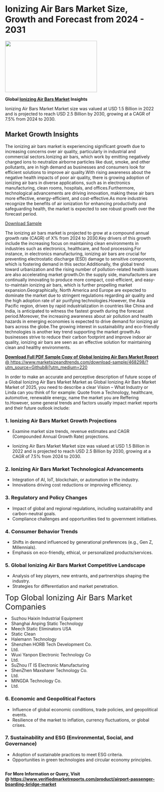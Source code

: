 <H1>Ionizing Air Bars Market Size, Growth and Forecast from 2024 - 2031</H1><img class="aligncenter size-medium wp-image-584254" src="https://thirdeyenews.in/wp-content/uploads/2024/09/Global-Market-Research-300x168.jpeg" alt="" width="300" height="168" /><p><strong>Global&nbsp;<a href="https://www.marketsizeandtrends.com/download-sample/468298/?utm_source=Github8j?utm_medium=220">Ionizing Air Bars Market</a> Insights</strong></p><p>Ionizing Air Bars Market Market size was valued at USD 1.5 Billion in 2022 and is projected to reach USD 2.5 Billion by 2030, growing at a CAGR of 7.5% from 2024 to 2030.</p><p><h2>Market Growth Insights</h2> <p>The ionizing air bars market is experiencing significant growth due to increasing concerns over air quality, particularly in industrial and commercial sectors.Ionizing air bars, which work by emitting negatively charged ions to neutralize airborne particles like dust, smoke, and other pollutants, are in high demand as businesses and consumers look for efficient solutions to improve air quality.With rising awareness about the negative health impacts of poor air quality, there is growing adoption of ionizing air bars in diverse applications, such as in electronics manufacturing, clean rooms, hospitals, and offices.Furthermore, technological advancements are driving innovation, making these air bars more effective, energy-efficient, and cost-effective.As more industries recognize the benefits of air ionization for enhancing productivity and safeguarding health, the market is expected to see robust growth over the forecast period.</p> <p><a href="download-link">Download Sample</a></p> <p>The ionizing air bars market is projected to grow at a compound annual growth rate (CAGR) of X% from 2024 to 2030.Key drivers of this growth include the increasing focus on maintaining clean environments in industries such as electronics, healthcare, and food processing.For instance, in electronics manufacturing, ionizing air bars are crucial for preventing electrostatic discharge (ESD) damage to sensitive components, which is fostering demand in this sector.Additionally, the global trend toward urbanization and the rising number of pollution-related health issues are also accelerating market growth.On the supply side, manufacturers are continually innovating to produce more compact, cost-efficient, and easy-to-maintain ionizing air bars, which is further propelling market expansion.Geographically, North America and Europe are expected to dominate the market due to stringent regulations regarding air quality and the high adoption rate of air purifying technologies.However, the Asia Pacific region, driven by rapid industrialization in countries like China and India, is anticipated to witness the fastest growth during the forecast period.Moreover, the increasing awareness about air pollution and health hazards in emerging economies is expected to drive demand for ionizing air bars across the globe.The growing interest in sustainability and eco-friendly technologies is another key trend supporting the market growth.As businesses strive to reduce their carbon footprint and improve indoor air quality, ionizing air bars are seen as an effective solution for maintaining clean and healthy environments.<p><a href="more-info-link"></p><p><span class=""><strong>Download Full PDF Sample Copy of Global Ionizing Air Bars Market Report</strong> @ <a href="https://www.marketsizeandtrends.com/download-sample/468298/?utm_source=Github8j?utm_medium=220" target="_blank">https://www.marketsizeandtrends.com/download-sample/468298/?utm_source=Github8j?utm_medium=220</a></span></p><p>In order to make an accurate and perceptive description of future scope of a Global&nbsp;Ionizing Air Bars Market Market as Global&nbsp;Ionizing Air Bars Market Market of 2025, you need to describe a clear Vision &ndash; What Industry or Linda can you think of for example: Quote from a Technology, healthcare, automotive, renewable energy, name the market you are Reffering to.However, some general trends and factors usually impact market reports and their future outlook include:</p><h3>1.&nbsp;<strong>Ionizing Air Bars Market Growth Projections</strong></h3><ul><li>Examine market size trends, revenue estimates and CAGR (Compounded Annual Growth Rate) projections.</li><li><p>Ionizing Air Bars Market Market size was valued at USD 1.5 Billion in 2022 and is projected to reach USD 2.5 Billion by 2030, growing at a CAGR of 7.5% from 2024 to 2030.</p></li></ul><h3>2.&nbsp;<strong>Ionizing Air Bars Market Technological Advancements</strong></h3><ul><li>Integration of AI, IoT, blockchain, or automation in the industry.</li><li>Innovations driving cost reductions or improving efficiency.</li></ul><h3>3.&nbsp;<strong>Regulatory and Policy Changes</strong></h3><ul><li>Impact of global and regional regulations, including sustainability and carbon-neutral goals.</li><li>Compliance challenges and opportunities tied to government initiatives.</li></ul><h3>4.&nbsp;<strong>Consumer Behavior Trends</strong></h3><ul><li>Shifts in demand influenced by generational preferences (e.g., Gen Z, Millennials).</li><li>Emphasis on eco-friendly, ethical, or personalized products/services.</li></ul><h3>5.&nbsp;<strong>Global Ionizing Air Bars Market Competitive Landscape</strong></h3><ul><li>Analysis of key players, new entrants, and partnerships shaping the industry.</li><li>Strategies for differentiation and market penetration.</li></ul><p data-pm-slice="1 1 []"><span style="color: inherit; font-family: inherit; font-size: 25px;">Top Global Ionizing Air Bars Market Companies</span></p><div class="" data-test-id=""><p><li>Suzhou Haixin Industrial Equipment</li><li> Shanghai Anping Static Technology</li><li> Meech Static Eliminators USA</li><li> Static Clean</li><li> Halemann Technology</li><li> Shenzhen HORB Tech Development Co.</li><li> Ltd.</li><li> Wuxi Yanpon Electronic Technology Co</li><li> Ltd.</li><li> SuZhou IT IS Electronic Manufacturing</li><li> ShenZhen Maxsharer Technology Co.</li><li>Ltd.</li><li> MINGDA Technology Co.</li><li> Ltd.</li></p></div><h3>6.&nbsp;<strong>Economic and Geopolitical Factors</strong></h3><ul><li>Influence of global economic conditions, trade policies, and geopolitical events.</li><li>Resilience of the market to inflation, currency fluctuations, or global crises.</li></ul><h3>7.&nbsp;<strong>Sustainability and ESG (Environmental, Social, and Governance)</strong></h3><ul><li>Adoption of sustainable practices to meet ESG criteria.</li><li>Opportunities in green technologies and circular economy principles.</li></ul><h2><strong style="font-size: 14px;">For More Information or Query, Visit @&nbsp;</strong><a style="background-color: #ffffff; font-size: 14px;" href="https://www.marketsizeandtrends.com/report/ionizing-air-bars-market/" target="_blank">https://www.verifiedmarketreports.com/product/airport-passenger-boarding-bridge-market</a></h2>